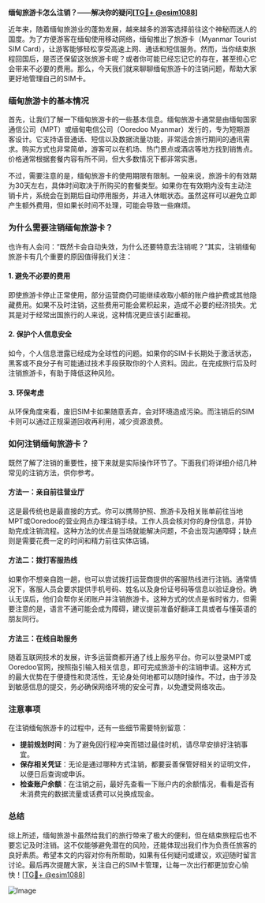 **缅甸旅游卡怎么注销？——解决你的疑问[[TG💪+ @esim1088](https://t.me/s/esim1088)]**

近年来，随着缅甸旅游业的蓬勃发展，越来越多的游客选择前往这个神秘而迷人的国度。为了方便游客在缅甸使用移动网络，缅甸推出了旅游卡（Myanmar Tourist SIM Card），让游客能够轻松享受高速上网、通话和短信服务。然而，当你结束旅程回国后，是否还保留这张旅游卡呢？或者你可能已经忘记它的存在，甚至担心它会带来不必要的费用。那么，今天我们就来聊聊缅甸旅游卡的注销问题，帮助大家更好地管理自己的SIM卡。

### 缅甸旅游卡的基本情况

首先，让我们了解一下缅甸旅游卡的一些基本信息。缅甸旅游卡通常是由缅甸国家通信公司（MPT）或缅甸电信公司（Ooredoo Myanmar）发行的，专为短期游客设计。它支持语音通话、短信以及数据流量功能，非常适合旅行期间的通讯需求。购买方式也非常简单，游客可以在机场、热门景点或酒店等地方找到销售点。价格通常根据套餐内容有所不同，但大多数情况下都非常实惠。

不过，需要注意的是，缅甸旅游卡的使用期限有限制。一般来说，旅游卡的有效期为30天左右，具体时间取决于所购买的套餐类型。如果你在有效期内没有主动注销卡片，系统会在到期后自动停用服务，并进入休眠状态。虽然这样可以避免立即产生额外费用，但如果长时间不处理，可能会导致一些麻烦。

### 为什么需要注销缅甸旅游卡？

也许有人会问：“既然卡会自动失效，为什么还要特意去注销呢？”其实，注销缅甸旅游卡有几个重要的原因值得我们关注：

#### 1. 避免不必要的费用
即使旅游卡停止正常使用，部分运营商仍可能继续收取小额的账户维护费或其他隐藏费用。如果不及时注销，这些费用可能会累积起来，造成不必要的经济损失。尤其是对于经常出国旅行的人来说，这种情况更应该引起重视。

#### 2. 保护个人信息安全
如今，个人信息泄露已经成为全球性的问题。如果你的SIM卡长期处于激活状态，黑客或不良分子有可能通过技术手段获取你的个人资料。因此，在完成旅行后及时注销旅游卡，有助于降低这种风险。

#### 3. 环保考虑
从环保角度来看，废旧SIM卡如果随意丢弃，会对环境造成污染。而注销后的SIM卡则可以通过正规渠道回收再利用，减少资源浪费。

### 如何注销缅甸旅游卡？

既然了解了注销的重要性，接下来就是实际操作环节了。下面我们将详细介绍几种常见的注销方法，供你参考。

#### 方法一：亲自前往营业厅
这是最传统也是最直接的方式。你可以携带护照、旅游卡及相关账单前往当地MPT或Ooredoo的营业网点办理注销手续。工作人员会核对你的身份信息，并协助完成注销流程。这种方法的优点是当场就能解决问题，不会出现沟通障碍；缺点则是需要花费一定的时间和精力前往实体店铺。

#### 方法二：拨打客服热线
如果你不想亲自跑一趟，也可以尝试拨打运营商提供的客服热线进行注销。通常情况下，客服人员会要求提供手机号码、姓名以及身份证号码等信息以验证身份。确认无误后，他们会帮你关闭账户并注销旅游卡。这种方式的优点是省时省力，但需要注意的是，语言不通可能会成为障碍，建议提前准备好翻译工具或者与懂英语的朋友同行。

#### 方法三：在线自助服务
随着互联网技术的发展，许多运营商都开通了线上服务平台。你可以登录MPT或Ooredoo官网，按照指引输入相关信息，即可完成旅游卡的注销申请。这种方式的最大优势在于便捷性和灵活性，无论身处何地都可以随时操作。不过，由于涉及到敏感信息的提交，务必确保网络环境的安全可靠，以免遭受网络攻击。

### 注意事项

在注销缅甸旅游卡的过程中，还有一些细节需要特别留意：

- **提前规划时间**：为了避免因行程冲突而错过最佳时机，请尽早安排好注销事宜。
- **保存相关凭证**：无论是通过哪种方式注销，都要妥善保管好相关的证明文件，以便日后查询或申诉。
- **检查账户余额**：在注销之前，最好先查看一下账户内的余额情况，看看是否有未消费完的数据流量或话费可以兑换成现金。

### 总结

综上所述，缅甸旅游卡虽然给我们的旅行带来了极大的便利，但在结束旅程后也不要忘记及时注销。这不仅能够避免潜在的风险，还能体现出我们作为负责任旅客的良好素质。希望本文的内容对你有所帮助，如果有任何疑问或建议，欢迎随时留言讨论。最后再次提醒大家，关注自己的SIM卡管理，让每一次出行都更加安心愉快！[[TG💪+ @esim1088](https://t.me/s/esim1088)]

![Image](https://i.postimg.cc/4NQfJmqS/Snipaste-2025-05-13-00-14-12.png)